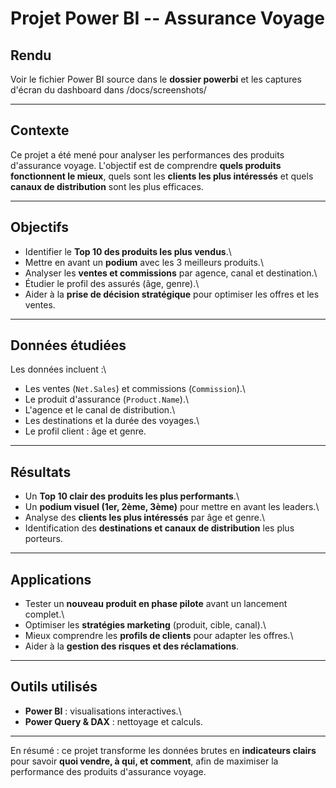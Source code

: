 # Projet Power BI -- Assurance Voyage

## Rendu

Voir le fichier Power BI source dans le **dossier powerbi** et les captures
d'écran du dashboard dans /docs/screenshots/

------------------------------------------------------------------------

## Contexte

Ce projet a été mené pour analyser les performances des produits
d'assurance voyage. L'objectif est de comprendre **quels produits
fonctionnent le mieux**, quels sont les **clients les plus intéressés**
et quels **canaux de distribution** sont les plus efficaces.

------------------------------------------------------------------------

## Objectifs

-   Identifier le **Top 10 des produits les plus vendus**.\
-   Mettre en avant un **podium** avec les 3 meilleurs produits.\
-   Analyser les **ventes et commissions** par agence, canal et
    destination.\
-   Étudier le profil des assurés (âge, genre).\
-   Aider à la **prise de décision stratégique** pour optimiser les
    offres et les ventes.

------------------------------------------------------------------------

## Données étudiées

Les données incluent :\
- Les ventes (`Net.Sales`) et commissions (`Commission`).\
- Le produit d'assurance (`Product.Name`).\
- L'agence et le canal de distribution.\
- Les destinations et la durée des voyages.\
- Le profil client : âge et genre.

------------------------------------------------------------------------

## Résultats

-   Un **Top 10 clair des produits les plus performants**.\
-   Un **podium visuel (1er, 2ème, 3ème)** pour mettre en avant les
    leaders.\
-   Analyse des **clients les plus intéressés** par âge et genre.\
-   Identification des **destinations et canaux de distribution** les
    plus porteurs.

------------------------------------------------------------------------

## Applications

-   Tester un **nouveau produit en phase pilote** avant un lancement
    complet.\
-   Optimiser les **stratégies marketing** (produit, cible, canal).\
-   Mieux comprendre les **profils de clients** pour adapter les
    offres.\
-   Aider à la **gestion des risques et des réclamations**.

------------------------------------------------------------------------

## Outils utilisés

-   **Power BI** : visualisations interactives.\
-   **Power Query & DAX** : nettoyage et calculs.

------------------------------------------------------------------------

En résumé : ce projet transforme les données brutes en **indicateurs
clairs** pour savoir **quoi vendre, à qui, et comment**, afin de
maximiser la performance des produits d'assurance voyage.
